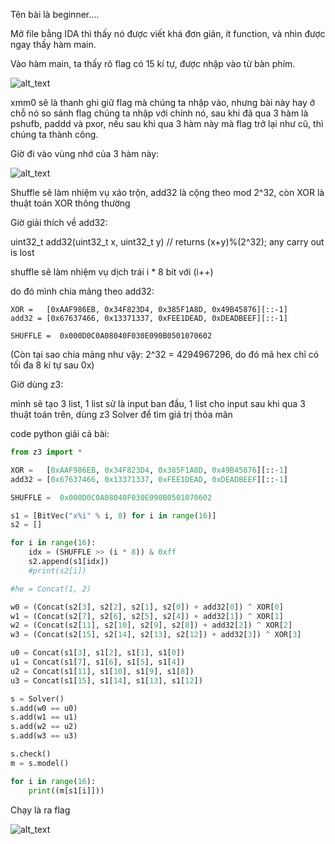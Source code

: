 Tên bài là beginner....

Mở file bằng IDA thì thấy nó được viết khá đơn giản, ít function, và nhìn được ngay thấy hàm main.

Vào hàm main, ta thấy rõ flag có 15 kí tự, được nhập vào từ bàn phím.

![alt_text](https://i.imgur.com/GjXPJBC.png)

xmm0 sẽ là thanh ghi giữ flag mà chúng ta nhập vào, nhưng bài này hay ở chỗ nó so sánh flag chúng ta nhập với chính nó, sau khi đã qua 3 hàm là pshufb, paddd và pxor, nếu sau khi qua 3 hàm này mà flag trở lại như cũ, thì chúng ta thành công.

Giờ đi vào vùng nhớ của 3 hàm này: 

![alt_text](https://i.imgur.com/TV8jPsq.png)

Shuffle sẽ làm nhiệm vụ xáo trộn, add32 là cộng theo mod 2^32, còn XOR là thuật toán XOR thông thường

Giờ giải thích về add32:

uint32_t add32(uint32_t x, uint32_t y) // returns (x+y)%(2^32); any carry out is lost

shuffle sẽ làm nhiệm vụ dịch trái i * 8 bit với (i++)

do đó mình chia mảng theo add32:

```
XOR =   [0xAAF986EB, 0x34F823D4, 0x385F1A8D, 0x49B45876][::-1]
add32 = [0x67637466, 0x13371337, 0xFEE1DEAD, 0xDEADBEEF][::-1]

SHUFFLE =  0x000D0C0A08040F030E090B0501070602

```

(Còn tại sao chia mảng như vậy: 2^32 = 4294967296, do đó mã hex chỉ có tối đa 8 kí tự sau 0x)

Giờ dùng z3:

mình sẽ tạo 3 list, 1 list sử là input ban đầu, 1 list cho input sau khi qua 3 thuật toán trên, dùng z3 Solver để tìm giá trị thỏa mãn

code python giải cả bài:

```python
from z3 import *

XOR =   [0xAAF986EB, 0x34F823D4, 0x385F1A8D, 0x49B45876][::-1]
add32 = [0x67637466, 0x13371337, 0xFEE1DEAD, 0xDEADBEEF][::-1]

SHUFFLE =  0x000D0C0A08040F030E090B0501070602

s1 = [BitVec("x%i" % i, 8) for i in range(16)]
s2 = []

for i in range(16):
	idx = (SHUFFLE >> (i * 8)) & 0xff
	s2.append(s1[idx])
	#print(s2[i])

#he = Concat(1, 2)

w0 = (Concat(s2[3], s2[2], s2[1], s2[0]) + add32[0]) ^ XOR[0]
w1 = (Concat(s2[7], s2[6], s2[5], s2[4]) + add32[1]) ^ XOR[1]
w2 = (Concat(s2[11], s2[10], s2[9], s2[8]) + add32[2]) ^ XOR[2]
w3 = (Concat(s2[15], s2[14], s2[13], s2[12]) + add32[3]) ^ XOR[3]

u0 = Concat(s1[3], s1[2], s1[1], s1[0])
u1 = Concat(s1[7], s1[6], s1[5], s1[4])
u2 = Concat(s1[11], s1[10], s1[9], s1[8])
u3 = Concat(s1[15], s1[14], s1[13], s1[12])

s = Solver()
s.add(w0 == u0)
s.add(w1 == u1)
s.add(w2 == u2)
s.add(w3 == u3)

s.check()
m = s.model()

for i in range(16):
	print((m[s1[i]]))

```


Chạy là ra flag

![alt_text](https://i.imgur.com/inmcOul.png)
